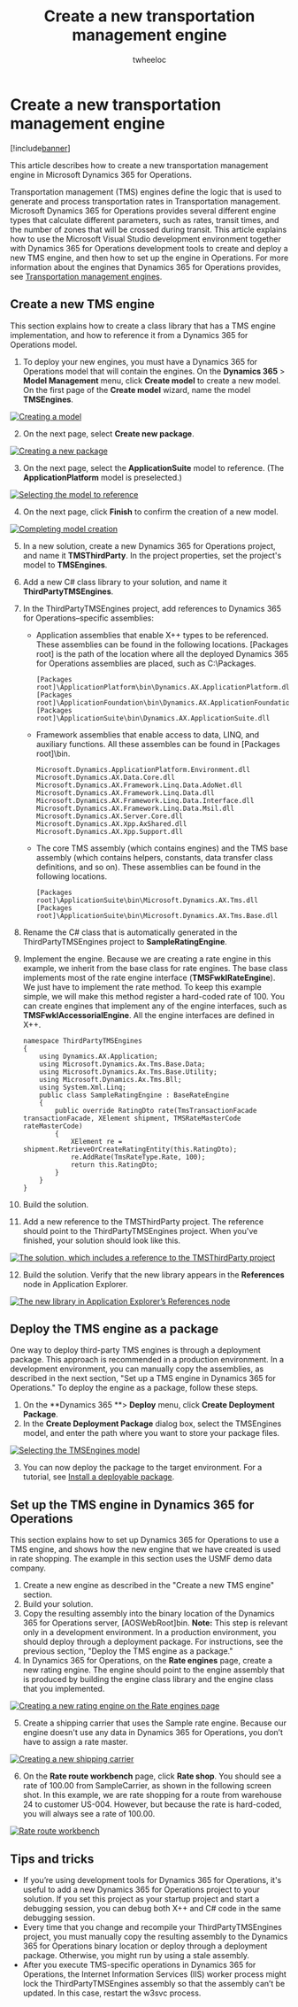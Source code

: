 ﻿---
# required metadata

title: Create a new transportation management engine
description: This article describes how to create a new transportation management engine in Microsoft Dynamics 365 for Operations. 
author: twheeloc
manager: AnnBe
ms.date: 04/04/2017
ms.topic: article
ms.prod: 
ms.service: Dynamics365Operations
ms.technology: 

# optional metadata

# ms.search.form: 
# ROBOTS: 
audience: Developer
# ms.devlang: 
# ms.reviewer: 2084
ms.search.scope: AX 7.0.0, Operations, Core
# ms.tgt_pltfrm: 
ms.custom: 51661
ms.assetid: 0473acef-755e-4b42-acf5-5e5aa902dc0e
ms.search.region: Global
# ms.search.industry: 
ms.author: vakarosa
ms.search.validFrom: 2016-02-28
ms.dyn365.ops.version: AX 7.0.0

---

# Create a new transportation management engine

[!include[banner](../includes/banner.md)]


This article describes how to create a new transportation management engine in Microsoft Dynamics 365 for Operations. 

Transportation management (TMS) engines define the logic that is used to generate and process transportation rates in Transportation management. Microsoft Dynamics 365 for Operations provides several different engine types that calculate different parameters, such as rates, transit times, and the number of zones that will be crossed during transit. This article explains how to use the Microsoft Visual Studio development environment together with Dynamics 365 for Operations development tools to create and deploy a new TMS engine, and then how to set up the engine in Operations. For more information about the engines that Dynamics 365 for Operations provides, see [Transportation management engines](transportation-management-engines.md).

## Create a new TMS engine
This section explains how to create a class library that has a TMS engine implementation, and how to reference it from a Dynamics 365 for Operations model.

1.  To deploy your new engines, you must have a Dynamics 365 for Operations model that will contain the engines. On the **Dynamics 365** &gt; **Model Management** menu, click **Create model** to create a new model. On the first page of the **Create model** wizard, name the model **TMSEngines**. 

  [![Creating a model](./media/012.png)](./media/012.png)

2.  On the next page, select **Create new package**. 

  [![Creating a new package](./media/021.png)](./media/021.png)

3.  On the next page, select the **ApplicationSuite** model to reference. (The **ApplicationPlatform** model is preselected.) 

  [![Selecting the model to reference](./media/032.png)](./media/032.png)

4.  On the next page, click **Finish** to confirm the creation of a new model. 

  [![Completing model creation](./media/042.png)](./media/042.png)

5.  In a new solution, create a new Dynamics 365 for Operations project, and name it **TMSThirdParty**. In the project properties, set the project's model to **TMSEngines**.
6.  Add a new C\# class library to your solution, and name it **ThirdPartyTMSEngines**.
7.  In the ThirdPartyTMSEngines project, add references to Dynamics 365 for Operations–specific assemblies:
    -   Application assemblies that enable X++ types to be referenced. These assemblies can be found in the following locations. \[Packages root\] is the path of the location where all the deployed Dynamics 365 for Operations assemblies are placed, such as C:\\Packages.

            [Packages root]\ApplicationPlatform\bin\Dynamics.AX.ApplicationPlatform.dll
            [Packages root]\ApplicationFoundation\bin\Dynamics.AX.ApplicationFoundation.dll
            [Packages root]\ApplicationSuite\bin\Dynamics.AX.ApplicationSuite.dll

    -   Framework assemblies that enable access to data, LINQ, and auxiliary functions. All these assembles can be found in \[Packages root\]\\bin.

            Microsoft.Dynamics.ApplicationPlatform.Environment.dll
            Microsoft.Dynamics.AX.Data.Core.dll
            Microsoft.Dynamics.AX.Framework.Linq.Data.AdoNet.dll
            Microsoft.Dynamics.AX.Framework.Linq.Data.dll
            Microsoft.Dynamics.AX.Framework.Linq.Data.Interface.dll
            Microsoft.Dynamics.AX.Framework.Linq.Data.Msil.dll
            Microsoft.Dynamics.AX.Server.Core.dll
            Microsoft.Dynamics.AX.Xpp.AxShared.dll
            Microsoft.Dynamics.AX.Xpp.Support.dll

    -   The core TMS assembly (which contains engines) and the TMS base assembly (which contains helpers, constants, data transfer class definitions, and so on). These assemblies can be found in the following locations.

            [Packages root]\ApplicationSuite\bin\Microsoft.Dynamics.AX.Tms.dll
            [Packages root]\ApplicationSuite\bin\Microsoft.Dynamics.AX.Tms.Base.dll

8.  Rename the C\# class that is automatically generated in the ThirdPartyTMSEngines project to **SampleRatingEngine**.
9.  Implement the engine. Because we are creating a rate engine in this example, we inherit from the base class for rate engines. The base class implements most of the rate engine interface (**TMSFwkIRateEngine**). We just have to implement the rate method. To keep this example simple, we will make this method register a hard-coded rate of 100. You can create engines that implement any of the engine interfaces, such as **TMSFwkIAccessorialEngine**. All the engine interfaces are defined in X++.

        namespace ThirdPartyTMSEngines
        {
            using Dynamics.AX.Application;
            using Microsoft.Dynamics.Ax.Tms.Base.Data;
            using Microsoft.Dynamics.Ax.Tms.Base.Utility;
            using Microsoft.Dynamics.Ax.Tms.Bll;
            using System.Xml.Linq;
            public class SampleRatingEngine : BaseRateEngine
            {
                public override RatingDto rate(TmsTransactionFacade transactionFacade, XElement shipment, TMSRateMasterCode rateMasterCode)
                {
                    XElement re = shipment.RetrieveOrCreateRatingEntity(this.RatingDto);
                    re.AddRate(TmsRateType.Rate, 100);
                    return this.RatingDto;
                }
            }
        }

10. Build the solution.
11. Add a new reference to the TMSThirdParty project. The reference should point to the ThirdPartyTMSEngines project. When you've finished, your solution should look like this. 

  [![The solution, which includes a reference to the TMSThirdParty project](./media/052.png)](./media/052.png)

12. Build the solution. Verify that the new library appears in the **References** node in Application Explorer. 

  [![The new library in Application Explorer’s References node](./media/061.png)](./media/061.png)

## Deploy the TMS engine as a package
One way to deploy third-party TMS engines is through a deployment package. This approach is recommended in a production environment. In a development environment, you can manually copy the assemblies, as described in the next section, "Set up a TMS engine in Dynamics 365 for Operations." To deploy the engine as a package, follow these steps.

1.  On the **Dynamics 365 **&gt; **Deploy** menu, click **Create Deployment Package**.
2.  In the **Create Deployment Package** dialog box, select the TMSEngines model, and enter the path where you want to store your package files. 

  [![Selecting the TMSEngines model ](./media/071.png)](./media/071.png)

3.  You can now deploy the package to the target environment. For a tutorial, see [Install a deployable package](/dynamics365/operations/dev-itpro/deployment/install-deployable-package).

## Set up the TMS engine in Dynamics 365 for Operations
This section explains how to set up Dynamics 365 for Operations to use a TMS engine, and shows how the new engine that we have created is used in rate shopping. The example in this section uses the USMF demo data company.

1.  Create a new engine as described in the "Create a new TMS engine" section.
2.  Build your solution.
3.  Copy the resulting assembly into the binary location of the Dynamics 365 for Operations server, \[AOSWebRoot\]bin. **Note:** This step is relevant only in a development environment. In a production environment, you should deploy through a deployment package. For instructions, see the previous section, "Deploy the TMS engine as a package."
4.  In Dynamics 365 for Operations, on the **Rate engines** page, create a new rating engine. The engine should point to the engine assembly that is produced by building the engine class library and the engine class that you implemented. 

  [![Creating a new rating engine on the Rate engines page](./media/081.png)](./media/081.png)

5.  Create a shipping carrier that uses the Sample rate engine. Because our engine doesn't use any data in Dynamics 365 for Operations, you don’t have to assign a rate master. 

  [![Creating a new shipping carrier ](./media/092.png)](./media/092.png)

6.  On the **Rate route workbench** page, click **Rate shop**. You should see a rate of 100.00 from SampleCarrier, as shown in the following screen shot. In this example, we are rate shopping for a route from warehouse 24 to customer US-004. However, but because the rate is hard-coded, you will always see a rate of 100.00. 

  [![Rate route workbench](./media/101.png)](./media/101.png)

## Tips and tricks
-   If you’re using development tools for Dynamics 365 for Operations, it's useful to add a new Dynamics 365 for Operations project to your solution. If you set this project as your startup project and start a debugging session, you can debug both X++ and C\# code in the same debugging session.
-   Every time that you change and recompile your ThirdPartyTMSEngines project, you must manually copy the resulting assembly to the Dynamics 365 for Operations binary location or deploy through a deployment package. Otherwise, you might run by using a stale assembly.
-   After you execute TMS-specific operations in Dynamics 365 for Operations, the Internet Information Services (IIS) worker process might lock the ThirdPartyTMSEngines assembly so that the assembly can’t be updated. In this case, restart the w3svc process.




